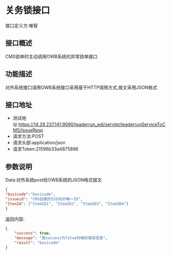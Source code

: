 # 关务锁接口

接口定义方:唯智

## 接口概述

  CMS锁单时主动调用OWB系统的异常锁单接口
  
## 功能描述

  对外系统接口调用OWB系统接口采用基于HTTP调用方式,报文采用JSON格式

## 接口地址  
  
  * 测试地址:https://14.29.237.141:9090/leaderrun_edi/servlet/leaderrunServiceToCMS/IssueResp
  * 请求方法:POST
  * 请求头部:application/json
  * 请求Token:21596b33a4875896
  
## 参数说明
  
  Data:对外系统post给OWB系统的JSON格式报文
  
  ```json
{
  "busicode":"busicode",
  "issueid": "CMS创建的ISSUE的唯一ID",
  "ItenId": ["ItemID1", "ItemID2", "ItemID3", "ItemID4"]
}

```
  
返回内容:
```json
{
    "success": true,
    "message": "若success为false时候的错误信息",
    "result": "busicode"
}
```

